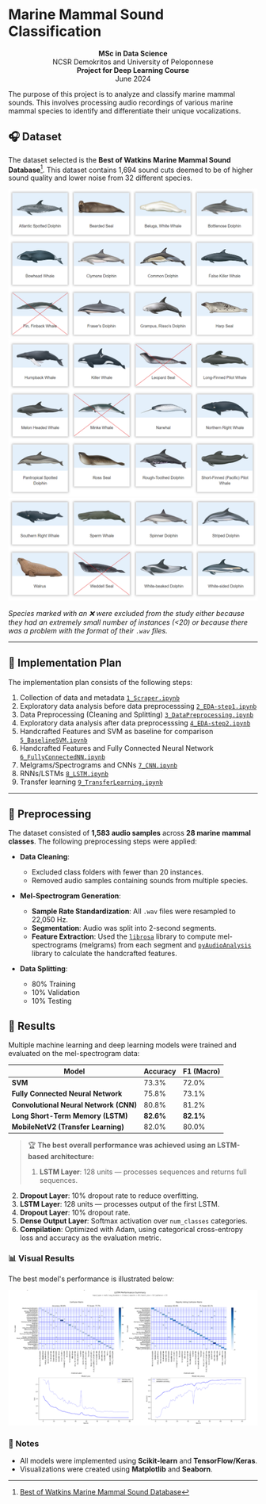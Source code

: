 # Marine Mammal Sound Classification

<p align="center">
    <b>MSc in Data Science</b> <br>
    NCSR Demokritos and University of Peloponnese <br>
    <b>Project for Deep Learning Course</b> <br>
    June 2024
</p>

The purpose of this project is to analyze and classify marine mammal sounds. This involves processing audio recordings of various marine mammal species to identify and differentiate their unique vocalizations.

## 🎧 Dataset

The dataset selected is the **Best of Watkins Marine Mammal Sound Database**[^1]. This dataset contains 1,694 sound cuts deemed to be of higher sound quality and lower noise from 32 different species.

![](./images/species_1_del.png)
![](./images/species_2_del.png)
![](./images/species_3_del.png)

*Species marked with an :x: were excluded from the study either because they had an extremely small number of instances (<20) or because there was a problem with the format of their `.wav` files.*

---
## 🧩 Implementation Plan

The implementation plan consists of the following steps:

1. Collection of data and metadata [`1_Scraper.ipynb`](https://github.com/AntigoniMoira/MarineMammalSoundClassification/blob/main/1_Scraper.ipynb)
2. Exploratory data analysis before data preprocesssing [`2_EDA-step1.ipynb`](https://github.com/AntigoniMoira/MarineMammalSoundClassification/blob/main/2_EDA-step1.ipynb)
3. Data Preprocessing (Cleaning and Splitting) [`3_DataPreprocessing.ipynb`](https://github.com/AntigoniMoira/MarineMammalSoundClassification/blob/main/3_DataPreprocessing.ipynb)
4. Exploratory data analysis after data preprocesssing [`4_EDA-step2.ipynb`](https://github.com/AntigoniMoira/MarineMammalSoundClassification/blob/main/4_EDA-step2.ipynb)
5. Handcrafted Features and SVM as baseline for comparison [`5_BaselineSVM.ipynb`](https://github.com/AntigoniMoira/MarineMammalSoundClassification/blob/main/5_BaselineSVM.ipynb)
6. Handcrafted Features and Fully Connected Neural Network [`6_FullyConnectedNN.ipynb`](https://github.com/AntigoniMoira/MarineMammalSoundClassification/blob/main/6_FullyConnectedNN.ipynb)
7. Melgrams/Spectrograms and CNNs [`7_CNN.ipynb`](https://github.com/AntigoniMoira/MarineMammalSoundClassification/blob/main/7_CNN.ipynb)
8. RNNs/LSTMs [`8_LSTM.ipynb`](https://github.com/AntigoniMoira/MarineMammalSoundClassification/blob/main/8_LSTM.ipynb)
9. Transfer learning [`9_TransferLearning.ipynb`](https://github.com/AntigoniMoira/MarineMammalSoundClassification/blob/main/9_TransferLearning.ipynb)

---

## 🧹 Preprocessing

The dataset consisted of **1,583 audio samples** across **28 marine mammal classes**. The following preprocessing steps were applied:

- **Data Cleaning**:
  - Excluded class folders with fewer than 20 instances.
  - Removed audio samples containing sounds from multiple species.

- **Mel-Spectrogram Generation**:
  - **Sample Rate Standardization**: All `.wav` files were resampled to 22,050 Hz.
  - **Segmentation**: Audio was split into 2-second segments.
  - **Feature Extraction**: Used the [`librosa`](https://github.com/librosa/librosa) library to compute mel-spectrograms (melgrams) from each segment and [`pyAudioAnalysis`](https://github.com/tyiannak/pyAudioAnalysis) library to calculate the handcrafted features.

- **Data Splitting**:
  - 80% Training
  - 10% Validation
  - 10% Testing

## 🧪 Results

Multiple machine learning and deep learning models were trained and evaluated on the mel-spectrogram data:

| Model                               | Accuracy   | F1 (Macro) |
|-------------------------------------|------------|------------|
| **SVM**                             | 73.3%      | 72.0%      |
| **Fully Connected Neural Network**  | 75.8%      | 73.1%      |
| **Convolutional Neural Network (CNN)** | 80.8%   | 81.2%      |
| **Long Short-Term Memory (LSTM)**   | **82.6%**  | **82.1%**  |
| **MobileNetV2 (Transfer Learning)** | 82.0%      | 80.0%      |

> 🏆 **The best overall performance was achieved using an LSTM-based architecture:**
> 1. **LSTM Layer**: 128 units — processes sequences and returns full sequences.
2. **Dropout Layer**: 10% dropout rate to reduce overfitting.
3. **LSTM Layer**: 128 units — processes output of the first LSTM.
4. **Dropout Layer**: 10% dropout rate.
5. **Dense Output Layer**: Softmax activation over `num_classes` categories.
6. **Compilation**: Optimized with Adam, using categorical cross-entropy loss and accuracy as the evaluation metric.

### 📊 Visual Results

The best model's performance is illustrated below:

![Best LSTM](./images/LSTM_results.png)

### 📌 Notes

- All models were implemented using **Scikit-learn** and **TensorFlow/Keras**.
- Visualizations were created using **Matplotlib** and **Seaborn**.


[^1]: [Best of Watkins Marine Mammal Sound Database](https://whoicf2.whoi.edu/science/B/whalesounds/index.cfm)
